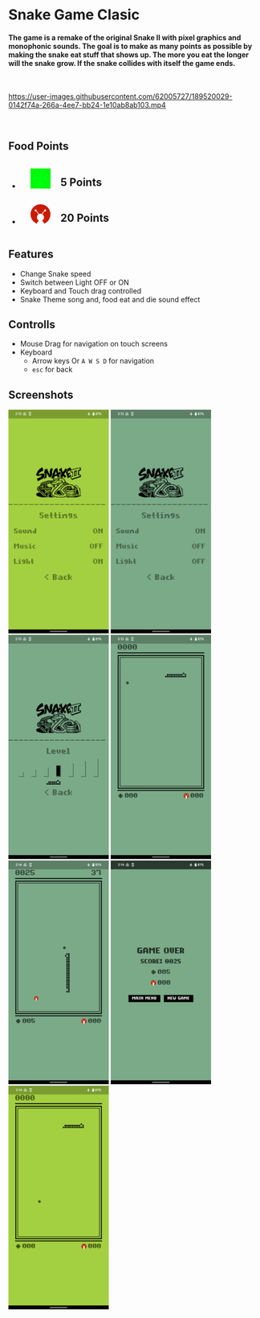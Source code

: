 # Snake Game Clasic

<h4>The game is a remake of the original Snake II with pixel graphics and monophonic sounds. The goal is to make as many points as possible by making the snake eat stuff that shows up. The more you eat the longer will the snake grow. If the snake collides with itself the game ends.</h4>
<br/>

https://user-images.githubusercontent.com/62005727/189520029-0142f74a-266a-4ee7-bb24-1e10ab8ab103.mp4

<br/>

## Food Points

* <div style="display: flex; align-items: center;">
  <div  style="margin-right:20px;margin-left:20px">
  <img src="assets/normal_food.svg" width="40px" style="filter: invert(48%) sepia(79%) saturate(2476%) hue-rotate(86deg) brightness(118%) contrast(119%);" />
  </div>
  <div  style="margin-right:20px"><h2>5 Points</h2></div> 
  </div>
* <div style="display: flex; align-items: center;">
  <div  style="margin-right:20px;margin-left:20px">
  <img src="assets/geekylogo.png" width="40px"></div>
  <div  style="margin-right:20px"><h2>20 Points</h2></div> </div>

## Features
  * Change Snake speed
  * Switch between Light OFF or ON
  * Keyboard and Touch drag controlled
  * Snake Theme song and, food eat and die sound effect
  
## Controlls
  * Mouse Drag for navigation on touch screens
  * Keyboard 
     * Arrow keys Or `A W S D` for navigation 
     * `esc` for back

## Screenshots

<p float="left">
  <img src="preview_files/s1.png" width="200" />
  <img src="preview_files/s2.png" width="200" />
  <img src="preview_files/s3.png" width="200" />
  <img src="preview_files/s4.png" width="200" />
  <img src="preview_files/s5.png" width="200" />
  <img src="preview_files/s6.png" width="200" />
  <img src="preview_files/s7.png" width="200" />
</p>




